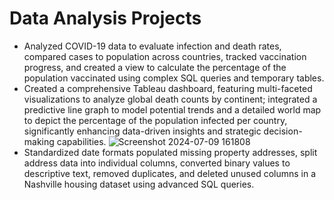 # Data Analysis Projects 
* Analyzed COVID-19 data to evaluate infection and death rates, compared cases to population across countries, tracked vaccination progress, and created a view to calculate the percentage of the population vaccinated using complex SQL queries and temporary tables.
* Created a comprehensive Tableau dashboard, featuring multi-faceted visualizations to analyze global death counts by continent; integrated a predictive line graph to model potential trends and a detailed world map to depict the percentage of the population infected per country, significantly enhancing data-driven insights and strategic decision-making capabilities.
![Screenshot 2024-07-09 161808](https://github.com/Sid216/PortfolioProject/assets/57045571/f291bba0-30d3-41ea-97b3-c21724342665)
* Standardized date formats populated missing property addresses, split address data into individual columns, converted binary values to descriptive text, removed duplicates, and deleted unused columns in a Nashville housing dataset using advanced SQL queries.
